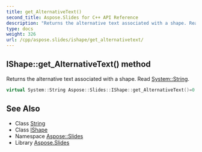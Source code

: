 ```yaml
---
title: get_AlternativeText()
second_title: Aspose.Slides for C++ API Reference
description: "Returns the alternative text associated with a shape. Read System::String."
type: docs
weight: 326
url: /cpp/aspose.slides/ishape/get_alternativetext/
---
```

## IShape::get_AlternativeText() method


Returns the alternative text associated with a shape. Read [System::String](../../../system/string/).

```cpp
virtual System::String Aspose::Slides::IShape::get_AlternativeText()=0
```

## See Also

* Class [String](../../system/string/)
* Class [IShape](./)
* Namespace [Aspose::Slides](../)
* Library [Aspose.Slides](../../)